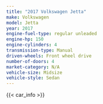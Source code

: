 ```yaml
---
title: "2017 Volkswagen Jetta"
make: Volkswagen
model: Jetta
year: 2017
engine-fuel-type: regular unleaded
engine-hp: 150
engine-cylinders: 4
transmission-type: Manual
driven-wheels: Front wheel drive
number-of-doors: 4
market-category: N/A
vehicle-size: Midsize
vehicle-style: Sedan
---
```


{{< car_info >}}

